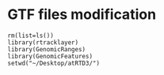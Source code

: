 # GTF files modification

```
rm(list=ls())
library(rtracklayer)
library(GenomicRanges)
library(GenomicFeatures)
setwd("~/Desktop/atRTD3/")

```
